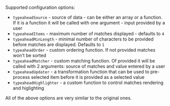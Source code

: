 Supported configuration options:

* `typeaheadSource` - source of data - can be either an array or a function. If it is a function it will be called with one argument - input provided by a user
* `typeaheadItems` - maximum number of matches displayed - defaults to `4`
* `typeaheadMinLength` - minimal number of characters to be provided before matches are displayed. Defaults to `1`
* `typeaheadOrder` - custom ordering function. If not provided matches won't be sorted
* `typeaheadMatcher` - custom matching function. Of provided it will be called with 2 arguments: source of matches and value entered by a user
* `typeaheadUpdater` - a transformation function that can be used to pre-process selected item before it is provided as a selected value
* `typeaheadHighlighter` - a custom function to control matches rendering and higlighting

All of the above options are very similar to the original ones.